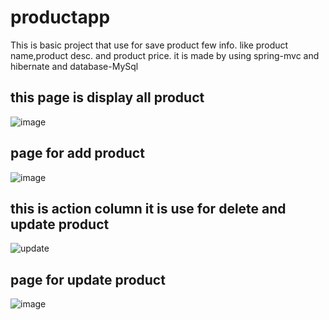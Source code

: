 # productapp
This is basic project that use for save product few info.
like product name,product desc. and product price.
it is made by using  spring-mvc and hibernate and database-MySql

## this page is display all product
![image](https://github.com/ajayvijay9929/productapp/assets/120326151/0058b0ad-b68c-43b6-85a2-afedf1f98f84)

## page for add product 
![image](https://github.com/ajayvijay9929/productapp/assets/120326151/acd01e6b-c53a-4c5e-a2eb-cb8af11adc3b)

## this is action column it is use for delete and update product 
![update](https://github.com/ajayvijay9929/productapp/assets/120326151/91271dda-8e84-4fb9-ae3a-97f50ec465f4)

## page for update product
![image](https://github.com/ajayvijay9929/productapp/assets/120326151/eee18840-11d6-4f3b-9902-2233be08fbc2)




